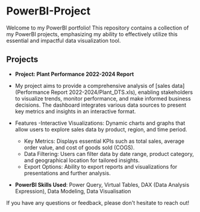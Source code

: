 # PowerBI-Project

Welcome to my PowerBI portfolio! This repository contains a collection of my PowerBI projects, emphasizing my ability to effectively utilize this essential and impactful data visualization tool.

## Projects
- **Project: Plant Performance 2022-2024 Report**
- My project aims to provide a comprehensive analysis of [sales data](Performance Report 2022-2024/Plant_DTS.xls), enabling stakeholders to visualize trends, monitor performance, and make informed business decisions. The dashboard integrates various data sources to present key metrics and insights in an interactive format.

- Features
  -Interactive Visualizations: Dynamic charts and graphs that allow users to explore sales data by product, region, and time period.
  - Key Metrics: Displays essential KPIs such as total sales, average order value, and cost of goods sold (COGS).
  - Data Filtering: Users can filter data by date range, product category, and geographical location for tailored insights.
  - Export Options: Ability to export reports and visualizations for presentations and further analysis.

- **PowerBI Skills Used**: Power Query, Virtual Tables, DAX (Data Analysis Expression), Data Modeling, Data Visualisation

If you have any questions or feedback, please don't hesitate to reach out!
